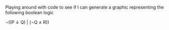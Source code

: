 Playing around with code to see if I can generate a graphic representing the following boolean logic

¬((P ↓ Q) | (¬Q ∧ R))
